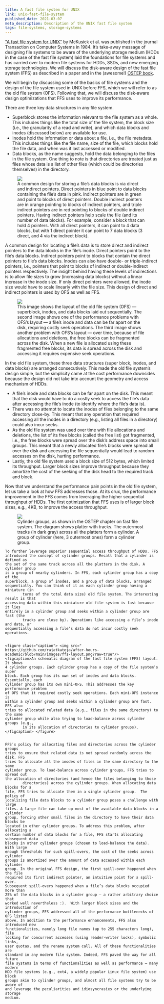 ```yaml
---
title: A fast file system for UNIX
link: unix-fast-file-system
published_date: 2021-03-07
meta_description: Description of the UNIX fast file system
tags: file-systems, storage-systems
---
```


["A fast file system for UNIX"](https://dsf.berkeley.edu/cs262/FFS.pdf) by
McKusick et al. was published in the journal Transaction on Computer Systems in
1984\. It’s take-away message of designing file systems to be aware of the underlying storage medium (HDDs in the case of the fast file system) laid
the foundations for file systems and has carried over to modern file systems
for HDDs, SSDs, and new emerging storage technologies. We will discuss the
disk-aware design of the fast file system (FFS) as described in a paper and in
the (awesome!) [OSTEP
book](https://pages.cs.wisc.edu/~remzi/OSTEP/file-ffs.pdf).

We will begin by discussing some of the basics of file systems and the design
of the file system used in UNIX before FFS, which we will refer to as the old
file system (OFS). Following that, we will discuss the disk-aware design
optimizations that FFS uses to improve its performance.

There are three key data structures in any file system.
- Superblock stores the information relevant to the file system as a whole. This includes things like the total size of the file system, the block size (i.e., the granularity of a read and write), and which data blocks and inodes (discussed below) are available for use.
- Inodes hold the information or data about a file, i.e., the file metadata. This includes things like the file name, size of the file, which blocks hold the file data, and when was it last accessed or modified.
- Data blocks, as the name suggests, hold the data belonging to the files in the file system. One thing to note is that directories are treated just as files whose data is a list of other files (which could be directories themselves) in the directory.

<figure class="caption"> <img
src="https://github.com/rajatkateja/after-hours-academic/blob/main/images/inode-direct-indirect-pointers.png?raw=true"/> <figcaption>A
common design for storing a file’s data blocks is via direct and indirect
pointers. Direct pointers in blue point to data blocks containing the file’s
data in pink. Indirect pointers are in green and point to blocks of direct
pointers. Double indirect pointers are in orange pointing to blocks of indirect
pointers, and triple indirect pointers are in red pointing to blocks of double
indirect pointers. Having indirect pointers help scale the file (and its number
        of data blocks). For example, consider a block that can hold 4 pointers. With
all direct pointers, it can point to 4 data blocks, but with 1 direct pointer
it can point to 7 data blocks (3 direct, and 4 via the indirect block).
</figcaption> </figure>

A common design for locating a file’s data is to store direct and indirect
pointers to the data blocks in the file’s inode. Direct pointers point to the
file’s data blocks. Indirect pointers point to blocks that contain the direct
pointers to file’s data blocks. Inodes can also have double- or triple-indirect
pointers, i.e., pointers that point to blocks of indirect or double-indirect
pointers respectively. The insight behind having these levels of indirections
is to allow file sizes to grow (increasing data blocks) without a linear
increase in the inode size. If only direct pointers were allowed, the inode
size would have to scale linearly with the file size. This design of direct and
indirect pointers is used by OFS as well as FFS.

<figure class="caption"> <img src="https://github.com/rajatkateja/after-hours-academic/blob/main/images/oldfs-layout.png?raw=true"/>
<figcaption>This image shows the layout of the old file system (OFS) —
superblock, inodes, and data blocks laid out sequentially. The second image
shows one of the performance problems with OFS’s layout — a file’s inode and
data can be far apart on the disk, requiring costly seek operations. The third
image shows another problem with OFS’s layout — over time, because of file
allocations and deletions, the free blocks can be fragmented across the disk.
When a new file is allocated using these fragmented free blocks, its data is
spread across the disk and accessing it requires expensive seek operations.
</figcaption> </figure>

In the old file system, these three data structures (super block, inodes, and
        data blocks) are arranged consecutively. This made the old file system’s design
simple, but the simplicity came at the cost performance downsides because the
design did not take into account the geometry and access mechanism of HDDs.

- A file’s inode and data blocks can be far apart on the disk. This meant that the disk would have to do a costly seek to access the file’s data after accessing the file’s inode (to identify where the file’s data is).
- There was no attempt to locate the inodes of files belonging to the same directory close-by. This meant that any operation that required accessing all the inodes in a directory (e.g., listing all files in a directory) could also incur seeks.
- As the old file system was used over time with file allocations and deletions, the list of its free blocks (called the free list) got fragmented, i.e., the free blocks were spread over the disk’s address space into small groups. This meant that a newly allocated file’s blocks were spread all over the disk and accessing the file sequentially would lead to random accesses on the disk, hurting performance.
- Lastly, the old file system used a block size of 512 bytes, which limited its throughput. Larger block sizes improve throughput because they amortize the cost of the seeking of the disk head to the required track and block.


Now that we understand the performance pain points in the old file system, let
us take a look at how FFS addresses those. At its crux, the performance
improvement in the FFS comes from leveraging the higher sequential throughput
of HDDs. The first optimization that FFS uses is of larger block sizes, e.g.,
   4KB, to improve the access throughput.

   <figure class="caption"> <img src="https://github.com/rajatkateja/after-hours-academic/blob/main/images/hdd-cyclinders.png?raw=true"/>
   <figcaption>Cylinder groups, as shown in the OSTEP chapter on fast file system.
   The diagram shows platter with tracks. The outermost tracks (in dark gray)
    across all the platters form a cylinder. A group of cylinder (here, 3 outermost
            ones) form a cylinder group. </figcaption> </figure>


    To further leverage superior sequential access throughput of HDDs, FFS
    introduced the concept of cylinder groups. Recall that a cylinder is defined as
    the set of the same track across all the platters in the disk. A cylinder group
    is a group of nearby cylinders. In FFS, each cylinder group has a copy of the
    superblock, a group of inodes, and a group of data blocks, arranged
    sequentially. You can think of it as each cylinder group having a miniature (in
            terms of the total data size) old file system. The interesting result is that
    accessing data within this miniature old file system is fast because it lies
    entirely in a cylinder group and seeks within a cylinder group are fast (the
            tracks are close by). Operations like accessing a file’s inode and data, or
    sequentially accessing a file’s data do not incur costly seek operations.


    <figure class="caption"> <img src="
    https://github.com/rajatkateja/after-hours-academic/blob/main/images/ffs-layout.png?raw=true"/>
    <figcaption>An schematic diagram of the fast file system (FFS) layout. It shows
    4 cylinder groups. Each cylinder group has a copy of the file system’s super
    block. Each group has its own set of inodes and data blocks. Essentially, each
    cylinder group has its own mini-OFS. This addresses the key performance problem
    of OFS that it required costly seek operations. Each mini-OFS instance is
    within a cylinder group and seeks within a cylinder group are fast. FFS also
    tries to allocated related data (e.g., files in the same directory) to the same
    cylinder group while also trying to load-balance across cylinder groups (e.g.,
            in its allocation of directories to cylinder groups).  </figcaption> </figure>


    FFS’s policy for allocating files and directories across the cylinder groups
    tries to ensure that related data is not spread randomly across the disk. FFS
    tries to allocate all the inodes of files in the same directory to the same
    cylinder group. To load-balance across cylinder groups, FFS tries to spread out
    the allocation of directories (and hence the files belonging to those
            directories) across the cylinder groups. When allocating data blocks for a
    file, FFS tries to allocate them in a single cylinder group.  The policy of
    localizing file data blocks to a cylinder group poses a challenge with large
    files. A large file can take up most of the available data blocks in a cylinder
    group, forcing other small files in the directory to have their data blocks be
    located in other cylinder groups. To address this problem, after allocating a
    certain number of data blocks for a file, FFS starts allocating subsequent data
    blocks in other cylinder groups (chosen to load-balance the data). With large
    enough thresholds for such spill-overs, the cost of the seeks across cylinder
    groups is amortized over the amount of data accessed within each cylinder
    group. In the original FFS design, the first spill-over happened when the file
    required its first indirect pointer, an intuitive point for a spill-over.
    Subsequent spill-overs happened when a file’s data blocks occupied more than
    25% of the data blocks in a cylinder group — a rather arbitrary choice that
    worked well nevertheless :).  With larger block sizes and the introduction of
    cylinder groups, FFS addressed all of the performance bottlenecks of OFS listed
    above. In addition to the performance enhancements, FFS also introduced new
    functionalities, namely long file names (up to 255 characters long), file
    locking for concurrent accesses (using reader-writer locks), symbolic links,
    user quotas, and the rename system call. All of these functionalities are
    standard in any modern file system. Indeed, FFS paved the way for all future
    file systems in terms of functionalities as well as performance — many modern
    HDD file systems (e.g., ext4, a widely popular Linux file system) use block
    groups akin to cylinder groups, and almost all file systems try to be aware of
    and leverage the peculiarities and idiosyncrasies or the underlying storage
    medium.
